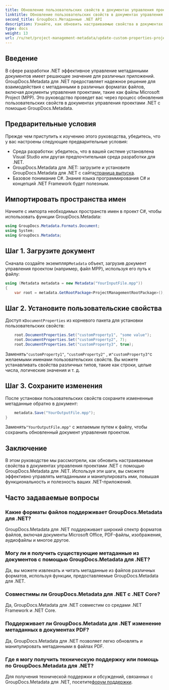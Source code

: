 ```yaml
---
title: Обновление пользовательских свойств в документах управления проектами .NET
linktitle: Обновление пользовательских свойств в документах управления проектами .NET
second_title: GroupDocs.Метаданные .NET API
description: Узнайте, как обновить настраиваемые свойства в документах управления проектами .NET с помощью GroupDocs.Metadata для .NET. Улучшите управление метаданными в ваших приложениях.
type: docs
weight: 13
url: /ru/net/project-management-metadata/update-custom-properties-project-management-documents/
---
```

## Введение
В сфере разработки .NET эффективное управление метаданными документов имеет решающее значение для различных приложений. GroupDocs.Metadata для .NET предоставляет надежное решение для взаимодействия с метаданными в различных форматах файлов, включая документы управления проектами, такие как файлы Microsoft Project (MPP). Это руководство проведет вас через процесс обновления пользовательских свойств в документах управления проектами .NET с помощью GroupDocs.Metadata.
## Предварительные условия
Прежде чем приступить к изучению этого руководства, убедитесь, что у вас настроены следующие предварительные условия:
- Среда разработки: убедитесь, что в вашей системе установлена Visual Studio или другая предпочтительная среда разработки для .NET.
-  GroupDocs.Metadata для .NET: загрузите и установите GroupDocs.Metadata для .NET с сайта[страница выпуска](https://releases.groupdocs.com/metadata/net/).
- Базовое понимание C#. Знание языка программирования C# и концепций .NET Framework будет полезным.

## Импортировать пространства имен
Начните с импорта необходимых пространств имен в проект C#, чтобы использовать функции GroupDocs.Metadata:
```csharp
using GroupDocs.Metadata.Formats.Document;
using System;
using GroupDocs.Metadata;
```
## Шаг 1. Загрузите документ
 Сначала создайте экземпляр`Metadata` объект, загрузив документ управления проектом (например, файл MPP), используя его путь к файлу:
```csharp
using (Metadata metadata = new Metadata("YourInputFile.mpp"))
{
    var root = metadata.GetRootPackage<ProjectManagementRootPackage>();
```
## Шаг 2. Установите пользовательские свойства
 Доступ к`DocumentProperties` из корневого пакета для установки пользовательских свойств:
```csharp
    root.DocumentProperties.Set("customProperty1", "some value");
    root.DocumentProperties.Set("customProperty2", 7);
    root.DocumentProperties.Set("customProperty3", true);
```
 Заменять`"customProperty1"`, `"customProperty2"` , и`"customProperty3"`с желаемыми именами пользовательских свойств. Вы можете устанавливать свойства различных типов, такие как строки, целые числа, логические значения и т. д.
## Шаг 3. Сохраните изменения
После установки пользовательских свойств сохраните измененные метаданные обратно в документ:
```csharp
    metadata.Save("YourOutputFile.mpp");
}
```
 Заменять`"YourOutputFile.mpp"` с желаемым путем к файлу, чтобы сохранить обновленный документ управления проектом.

## Заключение
В этом руководстве мы рассмотрели, как обновить настраиваемые свойства в документах управления проектами .NET с помощью GroupDocs.Metadata для .NET. Используя эти шаги, вы сможете эффективно управлять метаданными и манипулировать ими, повышая функциональность и полезность ваших .NET-приложений.

## Часто задаваемые вопросы
### Какие форматы файлов поддерживает GroupDocs.Metadata для .NET?
GroupDocs.Metadata для .NET поддерживает широкий спектр форматов файлов, включая документы Microsoft Office, PDF-файлы, изображения, аудиофайлы и многое другое.
### Могу ли я получить существующие метаданные из документов с помощью GroupDocs.Metadata для .NET?
Да, вы можете извлекать и читать метаданные из файлов различных форматов, используя функции, предоставляемые GroupDocs.Metadata для .NET.
### Совместимы ли GroupDocs.Metadata для .NET с .NET Core?
Да, GroupDocs.Metadata для .NET совместим со средами .NET Framework и .NET Core.
### Поддерживает ли GroupDocs.Metadata для .NET изменение метаданных в документах PDF?
Да, GroupDocs.Metadata для .NET позволяет легко обновлять и манипулировать метаданными в файлах PDF.
### Где я могу получить техническую поддержку или помощь по GroupDocs.Metadata для .NET?
 Для получения технической поддержки и обсуждений, связанных с GroupDocs.Metadata для .NET, посетите[форум поддержки](https://forum.groupdocs.com/c/metadata/14).